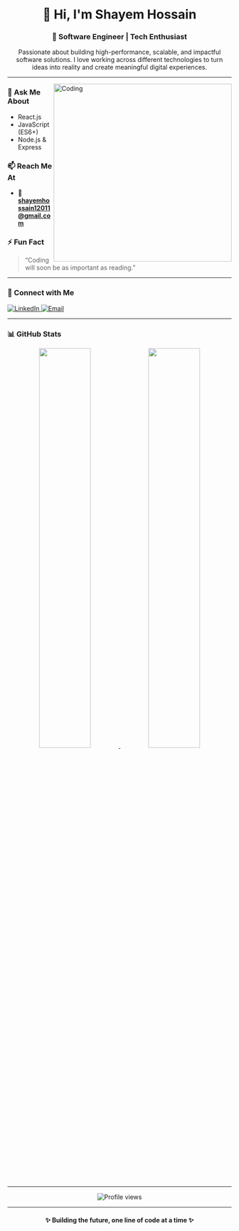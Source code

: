 <h1 align="center">👋 Hi, I'm Shayem Hossain</h1>
<h3 align="center">🚀 Software Engineer | Tech Enthusiast</h3>

<p align="center">
  Passionate about building high-performance, scalable, and impactful software solutions.  
  I love working across different technologies to turn ideas into reality and create meaningful digital experiences.
</p>

---

<img align="right" alt="Coding" width="400" src="https://cdn.dribbble.com/users/1162077/screenshots/3848914/programmer.gif" />

### 💬 Ask Me About
- React.js  
- JavaScript (ES6+)  
- Node.js & Express  

### 📫 Reach Me At
- 📧 **shayemhossain12011@gmail.com**

### ⚡ Fun Fact
> “Coding will soon be as important as reading.”

---

### 🤝 Connect with Me
<p align="left">
  <a href="https://linkedin.com/in/shayem-hossain" target="_blank">
    <img src="https://img.shields.io/badge/LinkedIn-0077B5.svg?&style=for-the-badge&logo=linkedin&logoColor=white" alt="LinkedIn" />
  </a>
  <a href="mailto:shayemhossain12011@gmail.com">
    <img src="https://img.shields.io/badge/Email-D14836.svg?&style=for-the-badge&logo=gmail&logoColor=white" alt="Email" />
  </a>
</p>

---

### 📊 GitHub Stats

<p align="center">
  <a href="https://github.com/sayemhossain">
    <img width="48%" src="https://github-readme-streak-stats.herokuapp.com?user=sayemhossain&theme=react&border=61dafb&hide_border=true" />
    <img width="48%" src="https://github-readme-stats.vercel.app/api/top-langs/?username=sayemhossain&layout=compact&langs_count=8&theme=react&hide_border=true&border_color=61dafb&title_color=61dafb&text_color=ffffff&bg_color=20232a" />
  </a>
</p>

---

<p align="center">
  <img src="https://komarev.com/ghpvc/?username=sayemhossain&label=Profile%20Views&color=0e75b6&style=flat" alt="Profile views" />
</p>

---

<h4 align="center">✨ Building the future, one line of code at a time ✨</h4>
